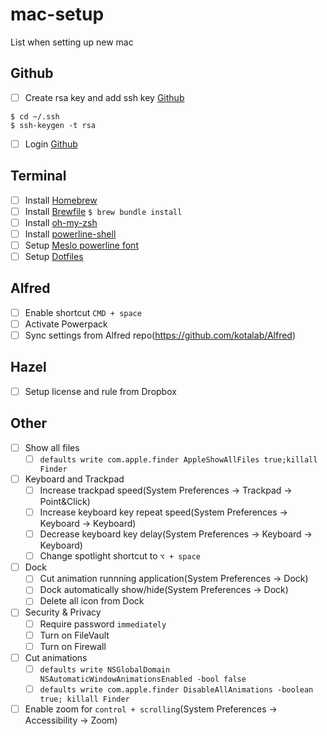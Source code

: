 # mac-setup
List when setting up new mac

## Github
- [ ] Create rsa key and add ssh key [Github](https://github.com/settings/keys)
```shell
$ cd ~/.ssh
$ ssh-keygen -t rsa
```
- [ ] Login [Github](https://github.com)

## Terminal
- [ ] Install [Homebrew](https://brew.sh/)
- [ ] Install [Brewfile](./Brewfile) `$ brew bundle install`
- [ ] Install [oh-my-zsh](https://github.com/robbyrussell/oh-my-zsh)
- [ ] Install [powerline-shell](https://github.com/b-ryan/powerline-shell)
- [ ] Setup [Meslo powerline font](https://github.com/powerline/fonts)
- [ ] Setup [Dotfiles](https://github.com/kotalab/dotfiles)

## Alfred
- [ ] Enable shortcut `CMD + space`
- [ ] Activate Powerpack
- [ ] Sync settings from Alfred repo(https://github.com/kotalab/Alfred)

## Hazel
- [ ] Setup license and rule from Dropbox

## Other
- [ ] Show all files
  - [ ] `defaults write com.apple.finder AppleShowAllFiles true;killall Finder`
- [ ] Keyboard and Trackpad
  - [ ] Increase trackpad speed(System Preferences -> Trackpad -> Point&Click)
  - [ ] Increase keyboard key repeat speed(System Preferences -> Keyboard -> Keyboard)
  - [ ] Decrease keyboard key delay(System Preferences -> Keyboard -> Keyboard)
  - [ ] Change spotlight shortcut to `⌥ + space`
- [ ] Dock
  - [ ] Cut animation runnning application(System Preferences -> Dock)
  - [ ] Dock automatically show/hide(System Preferences -> Dock)
  - [ ] Delete all icon from Dock
- [ ] Security & Privacy
  - [ ] Require password `immediately`
  - [ ] Turn on FileVault
  - [ ] Turn on Firewall
- [ ] Cut animations
  - [ ] `defaults write NSGlobalDomain NSAutomaticWindowAnimationsEnabled -bool false`
  - [ ] `defaults write com.apple.finder DisableAllAnimations -boolean true; killall Finder`
- [ ] Enable zoom for `control + scrolling`(System Preferences -> Accessibility -> Zoom)
